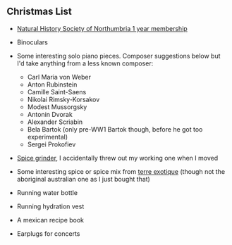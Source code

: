 ## Christmas List

- [Natural History Society of Northumbria 1 year membership](https://www.nhsn.org.uk/become-a-member/)

- Binoculars 

- Some interesting solo piano pieces. Composer suggestions below but I'd take anything from a less known composer:

    - Carl Maria von Weber
    - Anton Rubinstein
    - Camille Saint-Saens
    - Nikolai Rimsky-Korsakov
    - Modest Mussorgsky
    - Antonin Dvorak
    - Alexander Scriabin
    - Bela Bartok (only pre-WW1 Bartok though, before he got too experimental)
    - Sergei Prokofiev
      

- [Spice grinder](https://amzn.eu/d/6ePBA9N), I accidentally threw out my working one when I moved

- Some interesting spice or spice mix from [terre exotique](https://www.terreexotique.com/) (though not the aboriginal australian one as I just bought that)

- Running water bottle

- Running hydration vest

- A mexican recipe book

- Earplugs for concerts
